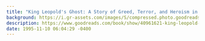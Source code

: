 ```yaml
---
title: "King Leopold's Ghost: A Story of Greed, Terror, and Heroism in Colonial Africa"
background: https://i.gr-assets.com/images/S/compressed.photo.goodreads.com/books/1532716127l/40961621._SY75_.jpg
description: https://www.goodreads.com/book/show/40961621-king-leopold-s-ghost
date: 1995-11-10 06:04:29 -0400
---
```

